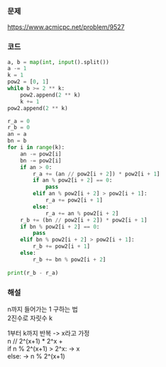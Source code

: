 ### 문제
https://www.acmicpc.net/problem/9527

### 코드
```py
a, b = map(int, input().split())
a -= 1
k = 1
pow2 = [0, 1]
while b >= 2 ** k:
    pow2.append(2 ** k)
    k += 1
pow2.append(2 ** k)

r_a = 0
r_b = 0
an = a
bn = b
for i in range(k):
    an -= pow2[i]
    bn -= pow2[i]
    if an > 0:
        r_a += (an // pow2[i + 2]) * pow2[i + 1]
        if an % pow2[i + 2] == 0:
            pass
        elif an % pow2[i + 2] > pow2[i + 1]:
            r_a += pow2[i + 1]
        else:
            r_a += an % pow2[i + 2]
    r_b += (bn // pow2[i + 2]) * pow2[i + 1]
    if bn % pow2[i + 2] == 0:
        pass
    elif bn % pow2[i + 2] > pow2[i + 1]:
        r_b += pow2[i + 1]
    else:
        r_b += bn % pow2[i + 2]
 
print(r_b - r_a)
```

### 해설
n까지 들어가는 1 구하는 법<br>
2진수로 자릿수 k

1부터 k까지 반복 -> x라고 가정<br>
n // 2^(x+1) * 2^x + <br>
if n % 2^(x+1) > 2^x: -> x<br>
else: -> n % 2^(x+1)

